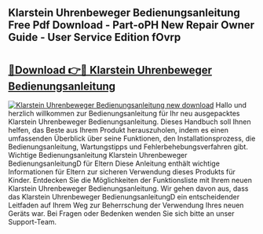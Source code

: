 ## Klarstein Uhrenbeweger Bedienungsanleitung Free Pdf Download - Part-oPH New Repair Owner Guide - User Service Edition fOvrp

# <h2><a href="http://df1jid.blite.top/?on=Klarstein+Uhrenbeweger+Bedienungsanleitung">🔗Download 👉🔴 Klarstein Uhrenbeweger Bedienungsanleitung</a></h2>

[![Klarstein Uhrenbeweger Bedienungsanleitung new download](https://i.imgur.com/lujVjoI.png)](http://df1jid.blite.top/?on=Klarstein+Uhrenbeweger+Bedienungsanleitung)
Hallo und herzlich willkommen zur Bedienungsanleitung für Ihr neu ausgepacktes Klarstein Uhrenbeweger Bedienungsanleitung. Dieses Handbuch soll Ihnen helfen, das Beste aus Ihrem Produkt herauszuholen, indem es einen umfassenden Überblick über seine Funktionen, den Installationsprozess, die Bedienungsanleitung, Wartungstipps und Fehlerbehebungsverfahren gibt. Wichtige Bedienungsanleitung Klarstein Uhrenbeweger BedienungsanleitungD für Eltern Diese Anleitung enthält wichtige Informationen für Eltern zur sicheren Verwendung dieses Produkts für Kinder. Entdecken Sie die Möglichkeiten der Funktionsliste mit Ihrem neuen Klarstein Uhrenbeweger Bedienungsanleitung. Wir gehen davon aus, dass das Klarstein Uhrenbeweger BedienungsanleitungD ein entscheidender Leitfaden auf Ihrem Weg zur Beherrschung der Verwendung Ihres neuen Geräts war. Bei Fragen oder Bedenken wenden Sie sich bitte an unser Support-Team.
